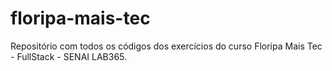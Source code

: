 # floripa-mais-tec
Repositório com todos os códigos dos exercícios do curso Floripa Mais Tec - FullStack - SENAI LAB365.
